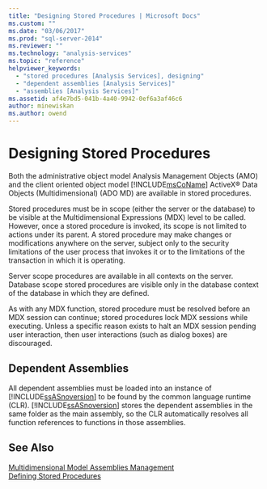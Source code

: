 ```yaml
---
title: "Designing Stored Procedures | Microsoft Docs"
ms.custom: ""
ms.date: "03/06/2017"
ms.prod: "sql-server-2014"
ms.reviewer: ""
ms.technology: "analysis-services"
ms.topic: "reference"
helpviewer_keywords: 
  - "stored procedures [Analysis Services], designing"
  - "dependent assemblies [Analysis Services]"
  - "assemblies [Analysis Services]"
ms.assetid: af4e7bd5-041b-4a40-9942-0ef6a3af46c6
author: minewiskan
ms.author: owend
---
```

# Designing Stored Procedures
  Both the administrative object model Analysis Management Objects (AMO) and the client oriented object model [!INCLUDE[msCoName](../../includes/msconame-md.md)] ActiveX® Data Objects (Multidimensional) (ADO MD) are available in stored procedures.  
  
 Stored procedures must be in scope (either the server or the database) to be visible at the Multidimensional Expressions (MDX) level to be called. However, once a stored procedure is invoked, its scope is not limited to actions under its parent. A stored procedure may make changes or modifications anywhere on the server, subject only to the security limitations of the user process that invokes it or to the limitations of the transaction in which it is operating.  
  
 Server scope procedures are available in all contexts on the server. Database scope stored procedures are visible only in the database context of the database in which they are defined.  
  
 As with any MDX function, stored procedure must be resolved before an MDX session can continue; stored procedures lock MDX sessions while executing. Unless a specific reason exists to halt an MDX session pending user interaction, then user interactions (such as dialog boxes) are discouraged.  
  
## Dependent Assemblies  
 All dependent assemblies must be loaded into an instance of [!INCLUDE[ssASnoversion](../../includes/ssasnoversion-md.md)] to be found by the common language runtime (CLR). [!INCLUDE[ssASnoversion](../../includes/ssasnoversion-md.md)] stores the dependent assemblies in the same folder as the main assembly, so the CLR automatically resolves all function references to functions in those assemblies.  
  
## See Also  
 [Multidimensional Model Assemblies Management](../multidimensional-models/multidimensional-model-assemblies-management.md)   
 [Defining Stored Procedures](../multidimensional-models-extending-olap-stored-procedures/defining-stored-procedures.md)  
  
  
